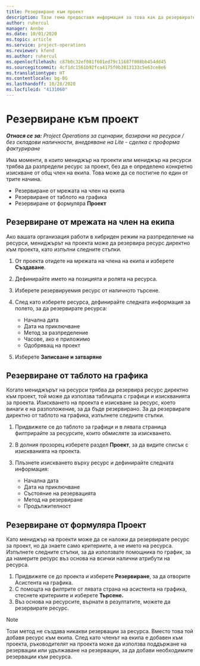 ```yaml
---
title: Резервиране към проект
description: Тази тема предоставя информация за това как да резервирате ресурс за проект.
author: ruhercul
manager: Annbe
ms.date: 10/01/2020
ms.topic: article
ms.service: project-operations
ms.reviewer: kfend
ms.author: ruhercul
ms.openlocfilehash: c87b0c32ef081f601ed79c11687f008bb454dd45
ms.sourcegitcommit: 4cf1dc1561b92fca4175f0b3813133c5e63ce8e6
ms.translationtype: HT
ms.contentlocale: bg-BG
ms.lasthandoff: 10/28/2020
ms.locfileid: "4131060"
---
```

# <a name="book-to-a-project"></a>Резервиране към проект

_**Отнася се за:** Project Operations за сценарии, базирани на ресурси / без складови наличности, внедряване на Lite - сделка с проформа фактуриране_

Има моменти, в които мениджър на проекти или мениджър на ресурси трябва да разпредели ресурс за проект, без да е определено конкретно изискване от общ член на екипа. Това може да се постигне по един от трите начина.

- Резервиране от мрежата на член на екипа
- Резервиране от таблото на графика
- Резервиране от формуляра **Проект**

## <a name="book-from-the-team-member-grid"></a>Резервиране от мрежата на член на екипа

Ако вашата организация работи в хибриден режим на разпределение на ресурси, мениджърът на проекта може да резервира ресурс директно към проекта, като изпълни следните стъпки.

1. От проекта отидете на мрежата на члена на екипа и изберете **Създаване**.
2. Дефинирайте името на позицията и ролята на ресурса.
3. Изберете резервируемия ресурс от наличното търсене.
4. След като изберете ресурса, дефинирайте следната информация за полето, за да резервирате ресурса:

    - Начална дата
    - Дата на приключване
    - Метод за разпределение
    - Часове, ако е приложимо
    - Одобряващ на проект

6. Изберете **Записване и затваряне**

## <a name="book-from-the-schedule-board"></a>Резервиране от таблото на графика

Когато мениджърът на ресурси трябва да резервира ресурс директно към проект, той може да използва таблицата с графици и изискванията за проекта. Изискването на проекта е изискване за ресурс, което винаги е на разположение, за да бъде резервирано. За да резервирате директно от таблото на графика, изпълнете следните стъпки.

1. Придвижете се до таблото за графици и в лявата страница филтрирайте за ресурсите, които обмисляте за изискването.
2. В долния прозорец изберете раздел **Проект**, за да видите списък с изискванията на проекта.
3. Плъзнете изискването върху ресурс и дефинирайте следната информация:

    - Начална дата
    - Дата на приключване
    - Състояние на резервацията
    - Метод на резервиране
    - Продължителност

## <a name="book-from-the-project-form"></a>Резервиране от формуляра Проект

Като мениджър на проекти може да се наложи да резервирате ресурс за проект, но да знаете само критериите, а не името на ресурса. Изпълнете следните стъпки, за да използвате помощника по график, за да намерите ресурс въз основа на всички налични атрибути на ресурса. 

1. Придвижете се до проекта и изберете **Резервиране**, за да отворите Асистента на графика.
2. С помощта на филтрите от лявата страна на асистента на графика, стеснете критериите и изберете **Търсене.**
3. Въз основа на ресурсите, върнати в резултатите, можете да резервирате ресурс.

> [!NOTE]
> Този метод не създава никакви резервации за ресурса. Вместо това той добавя ресурс към екипа. След като членът на екипа е добавен към проекта, ръководителят на проекта може да използва поддържане на резервации или удължаване на резервации, за да добави необходимите резервации към ресурса.
